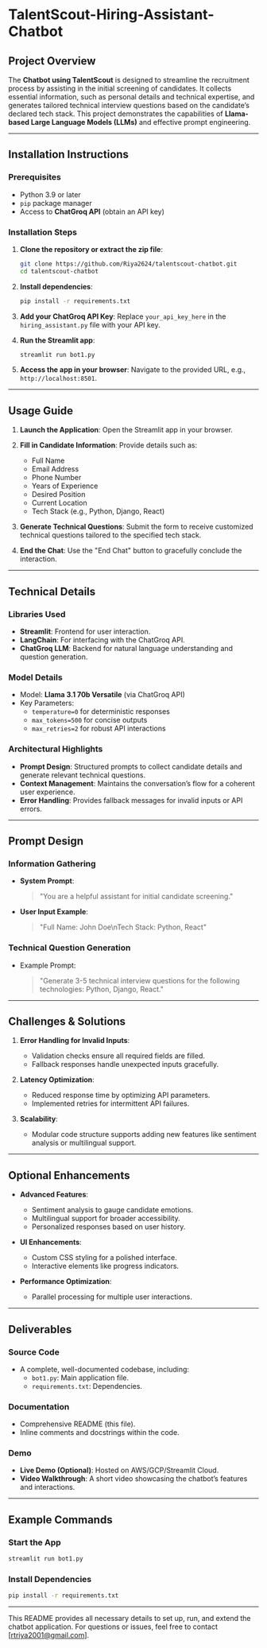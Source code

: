 # TalentScout-Hiring-Assistant-Chatbot

## Project Overview
The **Chatbot using TalentScout** is designed to streamline the recruitment process by assisting in the initial screening of candidates. It collects essential information, such as personal details and technical expertise, and generates tailored technical interview questions based on the candidate’s declared tech stack. This project demonstrates the capabilities of **Llama-based Large Language Models (LLMs)** and effective prompt engineering.

---

## Installation Instructions

### Prerequisites
- Python 3.9 or later
- `pip` package manager
- Access to **ChatGroq API** (obtain an API key)

### Installation Steps
1. **Clone the repository or extract the zip file**:
   ```bash
   git clone https://github.com/Riya2624/talentscout-chatbot.git
   cd talentscout-chatbot
   ```

2. **Install dependencies**:
   ```bash
   pip install -r requirements.txt
   ```

3. **Add your ChatGroq API Key**:
   Replace `your_api_key_here` in the `hiring_assistant.py` file with your API key.

4. **Run the Streamlit app**:
   ```bash
   streamlit run bot1.py
   ```

5. **Access the app in your browser**:
   Navigate to the provided URL, e.g., `http://localhost:8501`.

---

## Usage Guide
1. **Launch the Application**:
   Open the Streamlit app in your browser.

2. **Fill in Candidate Information**:
   Provide details such as:
   - Full Name
   - Email Address
   - Phone Number
   - Years of Experience
   - Desired Position
   - Current Location
   - Tech Stack (e.g., Python, Django, React)

3. **Generate Technical Questions**:
   Submit the form to receive customized technical questions tailored to the specified tech stack.

4. **End the Chat**:
   Use the "End Chat" button to gracefully conclude the interaction.

---

## Technical Details

### Libraries Used
- **Streamlit**: Frontend for user interaction.
- **LangChain**: For interfacing with the ChatGroq API.
- **ChatGroq LLM**: Backend for natural language understanding and question generation.

### Model Details
- Model: **Llama 3.1 70b Versatile** (via ChatGroq API)
- Key Parameters:
  - `temperature=0` for deterministic responses
  - `max_tokens=500` for concise outputs
  - `max_retries=2` for robust API interactions

### Architectural Highlights
- **Prompt Design**: Structured prompts to collect candidate details and generate relevant technical questions.
- **Context Management**: Maintains the conversation’s flow for a coherent user experience.
- **Error Handling**: Provides fallback messages for invalid inputs or API errors.

---

## Prompt Design

### Information Gathering
- **System Prompt**:
  > "You are a helpful assistant for initial candidate screening."
- **User Input Example**:
  > "Full Name: John Doe\nTech Stack: Python, React"

### Technical Question Generation
- Example Prompt:
  > "Generate 3-5 technical interview questions for the following technologies: Python, Django, React."

---

## Challenges & Solutions

1. **Error Handling for Invalid Inputs**:
   - Validation checks ensure all required fields are filled.
   - Fallback responses handle unexpected inputs gracefully.

2. **Latency Optimization**:
   - Reduced response time by optimizing API parameters.
   - Implemented retries for intermittent API failures.

3. **Scalability**:
   - Modular code structure supports adding new features like sentiment analysis or multilingual support.

---

## Optional Enhancements

- **Advanced Features**:
  - Sentiment analysis to gauge candidate emotions.
  - Multilingual support for broader accessibility.
  - Personalized responses based on user history.

- **UI Enhancements**:
  - Custom CSS styling for a polished interface.
  - Interactive elements like progress indicators.

- **Performance Optimization**:
  - Parallel processing for multiple user interactions.

---

## Deliverables

### Source Code
- A complete, well-documented codebase, including:
  - `bot1.py`: Main application file.
  - `requirements.txt`: Dependencies.

### Documentation
- Comprehensive README (this file).
- Inline comments and docstrings within the code.

### Demo
- **Live Demo (Optional)**: Hosted on AWS/GCP/Streamlit Cloud.
- **Video Walkthrough**: A short video showcasing the chatbot’s features and interactions.

---

## Example Commands

### Start the App
```bash
streamlit run bot1.py
```

### Install Dependencies
```bash
pip install -r requirements.txt
```

---

This README provides all necessary details to set up, run, and extend the chatbot application. For questions or issues, feel free to contact [rtriya2001@gmail.com].

